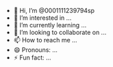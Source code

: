 - 👋 Hi, I’m @0001111239794sp
- 👀 I’m interested in ...
- 🌱 I’m currently learning ...
- 💞️ I’m looking to collaborate on ...
- 📫 How to reach me ...
- 😄 Pronouns: ...
- ⚡ Fun fact: ...

<!---
0001111239794sp/0001111239794sp is a ✨ special ✨ repository because its `README.md` (this file) appears on your GitHub profile.
You can click the Preview link to take a look at your changes.
--->

